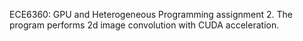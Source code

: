 ECE6360: GPU and Heterogeneous Programming assignment 2. The program performs 2d image convolution with CUDA acceleration.
